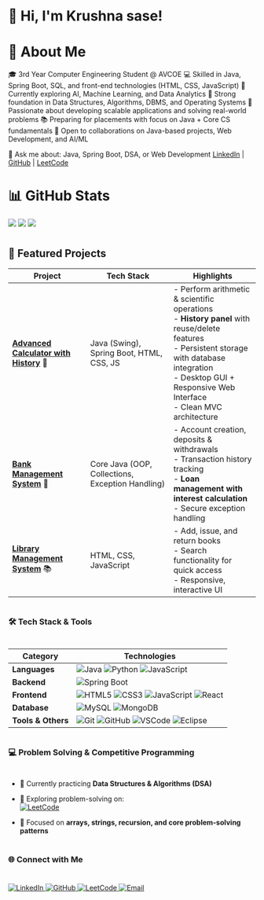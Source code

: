 # 🌟 Hi, I'm Krushna sase!

# 🚀 About Me

🎓 3rd Year Computer Engineering Student @ AVCOE
💻 Skilled in Java, Spring Boot, SQL, and front-end technologies (HTML, CSS, JavaScript)
🌱 Currently exploring AI, Machine Learning, and Data Analytics
🧩 Strong foundation in Data Structures, Algorithms, DBMS, and Operating Systems
🚀 Passionate about developing scalable applications and solving real-world problems
📚 Preparing for placements with focus on Java + Core CS fundamentals
🤝 Open to collaborations on Java-based projects, Web Development, and AI/ML

💬 Ask me about: Java, Spring Boot, DSA, or Web Development 
 [LinkedIn](https://www.linkedin.com/in/krushnasase28/) | 
 [GitHub](https://github.com/Sase-krushna) | 
 [LeetCode](https://leetcode.com/u/krushna-/)
#     

# 📊 GitHub Stats
![](https://github-readme-stats.vercel.app/api?username=Sase-krushna&show_icons=true&theme=radical&cache_seconds=0)
![](https://github-readme-streak-stats.herokuapp.com/?user=Sase-krushna&theme=radical&cache_seconds=0)
![](https://github-readme-stats.vercel.app/api/top-langs/?username=Sase-krushna&layout=compact&theme=radical&cache_seconds=0)
#

## 🚀 Featured Projects  

| Project | Tech Stack | Highlights |
|---------|------------|------------|
| [**Advanced Calculator with History**](https://github.com/Sase-krushna/Advance_calculator) 🧮 | Java (Swing), Spring Boot, HTML, CSS, JS | - Perform arithmetic & scientific operations <br> - **History panel** with reuse/delete features <br> - Persistent storage with database integration <br> - Desktop GUI + Responsive Web Interface <br> - Clean MVC architecture |
| [**Bank Management System**](https://github.com/Sase-krushna/Bank_management_system) 🏦 | Core Java (OOP, Collections, Exception Handling) | - Account creation, deposits & withdrawals <br> - Transaction history tracking <br> - **Loan management with interest calculation** <br> - Secure exception handling |
| [**Library Management System**](https://github.com/Sase-krushna/Library_management_System) 📚 | HTML, CSS, JavaScript | - Add, issue, and return books <br> - Search functionality for quick access <br> - Responsive, interactive UI |


#
### 🛠️ Tech Stack & Tools  
#

| **Category**      | **Technologies** |
|-------------------|------------------|
| **Languages**     | ![Java](https://img.shields.io/badge/-Java-007396?logo=java) ![Python](https://img.shields.io/badge/-Python-3776AB?logo=python) ![JavaScript](https://img.shields.io/badge/-JavaScript-F7DF1E?logo=javascript) |
| **Backend**       | ![Spring Boot](https://img.shields.io/badge/-SpringBoot-6DB33F?logo=springboot) |
| **Frontend**      | ![HTML5](https://img.shields.io/badge/-HTML5-E34F26?logo=html5) ![CSS3](https://img.shields.io/badge/-CSS3-1572B6?logo=css3) ![JavaScript](https://img.shields.io/badge/-JavaScript-F7DF1E?logo=javascript) ![React](https://img.shields.io/badge/-React-61DAFB?logo=react&logoColor=000) |
| **Database**      | ![MySQL](https://img.shields.io/badge/-MySQL-4479A1?logo=mysql) ![MongoDB](https://img.shields.io/badge/-MongoDB-47A248?logo=mongodb) |
| **Tools & Others**| ![Git](https://img.shields.io/badge/-Git-F05032?logo=git) ![GitHub](https://img.shields.io/badge/-GitHub-181717?logo=github) ![VSCode](https://img.shields.io/badge/-VSCode-0078d7?logo=visualstudiocode) ![Eclipse](https://img.shields.io/badge/-Eclipse-2C2255?logo=eclipseide) |

#
### 💻 Problem Solving & Competitive Programming  
#
- 🌱 Currently practicing **Data Structures & Algorithms (DSA)**  
- 🧩 Exploring problem-solving on:  
  [![LeetCode](https://img.shields.io/badge/-LeetCode-FFA116?logo=leetcode)](https://leetcode.com/krushna-)  
 
- 🚀 Focused on **arrays, strings, recursion, and core problem-solving patterns**  

#
### 🌐 Connect with Me  
#
<p align="left">
  <a href="https://linkedin.com/in/krushnasase28" target="_blank">
    <img src="https://img.shields.io/badge/LinkedIn-0A66C2?style=for-the-badge&logo=linkedin&logoColor=white" alt="LinkedIn"/>
  </a>
  <a href="https://github.com/Sase-krushna" target="_blank">
    <img src="https://img.shields.io/badge/GitHub-181717?style=for-the-badge&logo=github&logoColor=white" alt="GitHub"/>
  </a>
  <a href="https://leetcode.com/krushna-" target="_blank">
    <img src="https://img.shields.io/badge/LeetCode-FFA116?style=for-the-badge&logo=leetcode&logoColor=black" alt="LeetCode"/>
  </a>
  <a href="mailto:sasekrushna28L@gmail.com" target="_blank">
    <img src="https://img.shields.io/badge/Email-D14836?style=for-the-badge&logo=gmail&logoColor=white" alt="Email"/>
  </a>
</p>

